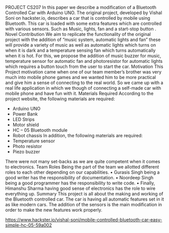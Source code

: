 PROJECT CS207
In this paper we describe a modification of a Bluetooth Controlled Car with Arduino UNO. The original project, developed by Vishal Soni on hackster.io, describes a car that is controlled by mobile using Bluetooth. This car is loaded with some extra features which are controlled with various sensors. Such as Music, lights, fan and a start-stop button .
Novel Contribution
We aim to replicate the functionality of the original project with the addition of “music system, automatic lights and fan” these will provide a variety of music as well as automatic lights which turns on when it is dark and a temperature sensing fan which turns automatically when it is hot. For this, we propose the addition of music buzzer for music, temperature sensor for automatic fan and photoresistor for automatic lights which requires a button touch from the user to start the car.
Motivation
This Project motivation came when one of our team member’s brother was very much into mobile phone games and we wanted him to be more practical and give him a sense of connecting to the real world. So we came up with a real life application in which we though of connecting a self-made car with mobile phone and have fun with it.
Materials Required
According to the project website, the following materials are required:
-	Arduino UNO
-	Power Bank
-	LED Strips
-	Motor shield
-	HC – 05 Bluetooth module
-	Robot chassis
In addition, the following materials are required:
-	Temperature sensor
-	Photo resistor
-	Piezo buzzer

There were not many set-backs as we are quite competent when it comes to electronics. 
Team Roles
Being the part of the team we allotted different roles to each other depending on our capabilities. 
•	Gurasis Singh being a good writer has the responsibility of documentation. 
•	Noordeep Singh being a good programmer has the responsibility to write code. 
•	Finally, Himanshu Sharma having good sense of electronics has the role to wire everything up.
Summary
This project is all about the making and working of the Bluetooth controlled car. The car is having all automatic features set in it as like modern cars. The addition of the sensors is the main modification in order to make the new features work properly.

https://www.hackster.io/vishal-soni/mobile-controlled-bluetooth-car-easy-simple-hc-05-59a002

